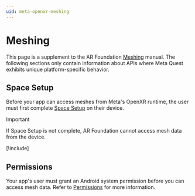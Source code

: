 ```yaml
---
uid: meta-openxr-meshing
---
```

# Meshing

This page is a supplement to the AR Foundation [Meshing](xref:arfoundation-meshing) manual. The following sections only contain information about APIs where Meta Quest exhibits unique platform-specific behavior.

## Space Setup

Before your app can access meshes from Meta's OpenXR runtime, the user must first complete [Space Setup](xref:meta-openxr-device-setup#space-setup) on their device.

> [!Important]
> If Space Setup is not complete, AR Foundation cannot access mesh data from the device.

[!include[](../snippets/arf-docs-tip.md)]

## Permissions

Your app's user must grant an Android system permission before you can access mesh data. Refer to [Permissions](xref:meta-openxr-scene-setup#permissions) for more information.

